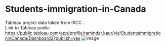 # Students-immigration-in-Canada
Tableau project data taken from  IRCC .  
Link to Tableau public        
https://public.tableau.com/app/profile/ramindar.kaur/viz/StudentsimmigrationinCanada/Dashboard2?publish=yes
![image](https://github.com/ramindardatabee/Students-immigration-in-Canada/assets/129105565/5472fec0-d3c3-4fe4-96d2-15730d3e8bd7)
